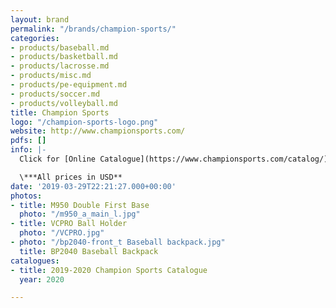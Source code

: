 ```yaml
---
layout: brand
permalink: "/brands/champion-sports/"
categories:
- products/baseball.md
- products/basketball.md
- products/lacrosse.md
- products/misc.md
- products/pe-equipment.md
- products/soccer.md
- products/volleyball.md
title: Champion Sports
logo: "/champion-sports-logo.png"
website: http://www.championsports.com/
pdfs: []
info: |-
  Click for [Online Catalogue](https://www.championsports.com/catalog/)

  \***All prices in USD**
date: '2019-03-29T22:21:27.000+00:00'
photos:
- title: M950 Double First Base
  photo: "/m950_a_main_l.jpg"
- title: VCPRO Ball Holder
  photo: "/VCPRO.jpg"
- photo: "/bp2040-front_t Baseball backpack.jpg"
  title: BP2040 Baseball Backpack
catalogues:
- title: 2019-2020 Champion Sports Catalogue
  year: 2020

---
```

